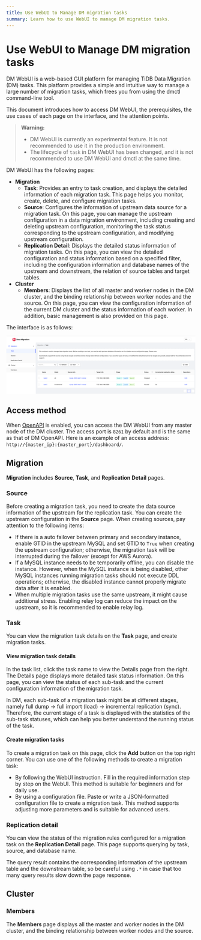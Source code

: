 ```yaml
---
title: Use WebUI to Manage DM migration tasks
summary: Learn how to use WebUI to manage DM migration tasks.
---
```


# Use WebUI to Manage DM migration tasks

DM WebUI is a web-based GUI platform for managing TiDB Data Migration (DM) tasks. This platform provides a simple and intuitive way to manage a large number of migration tasks, which frees you from using the dmctl command-line tool.

This document introduces how to access DM WebUI, the prerequisites, the use cases of each page on the interface, and the attention points.

> **Warning:**
>
> - DM WebUI is currently an experimental feature. It is not recommended to use it in the production environment.
> - The lifecycle of `task` in DM WebUI has been changed, and it is not recommended to use DM WebUI and dmctl at the same time.

DM WebUI has the following pages:

- **Migration**
    - **Task**: Provides an entry to task creation, and displays the detailed information of each migration task. This page helps you monitor, create, delete, and configure migration tasks.
    - **Source**: Configures the information of upstream data source for a migration task. On this page, you can manage the upstream configuration in a data migration environment, including creating and deleting upstream configuration, monitoring the task status corresponding to the upstream configuration, and modifying upstream configuration.
    - **Replication Detail**: Displays the detailed status information of migration tasks. On this page, you can view the detailed configuration and status information based on a specified filter, including the configuration information and database names of the upstream and downstream, the relation of source tables and target tables.
- **Cluster**
    - **Members**: Displays the list of all master and worker nodes in the DM cluster, and the binding relationship between worker nodes and the source. On this page, you can view the configuration information of the current DM cluster and the status information of each worker. In addition, basic management is also provided on this page.

The interface is as follows:

![webui](/media/dm/dm-webui-preview-en.png)

## Access method

When [OpenAPI](/dm/dm-open-api.md#maintain-dm-clusters-using-openapi) is enabled, you can access the DM WebUI from any master node of the DM cluster. The access port is `8261` by default and is the same as that of DM OpenAPI. Here is an example of an access address: `http://{master_ip}:{master_port}/dashboard/`.

## Migration

**Migration** includes **Source**, **Task**, and **Replication Detail** pages.

### Source

Before creating a migration task, you need to create the data source information of the upstream for the replication task. You can create the upstream configuration in the **Source** page. When creating sources, pay attention to the following items:

- If there is a auto failover between primary and secondary instance, enable GTID in the upstream MySQL and set GTID to `True` when creating the upstream configuration; otherwise, the migration task will be interrupted during the failover (except for AWS Aurora).
- If a MySQL instance needs to be temporarily offline, you can disable the instance. However, when the MySQL instance is being disabled, other MySQL instances running migration tasks should not execute DDL operations; otherwise, the disabled instance cannot properly migrate data after it is enabled.
- When multiple migration tasks use the same upstream, it might cause additional stress. Enabling relay log can reduce the impact on the upstream, so it is recommended to enable relay log.

### Task

You can view the migration task details on the **Task** page, and create migration tasks.

#### View migration task details

In the task list, click the task name to view the Details page from the right. The Details page displays more detailed task status information. On this page, you can view the status of each sub-task and the current configuration information of the migration task.

In DM, each sub-task of a migration task might be at different stages, namely full dump -> full import (load) -> incremental replication (sync). Therefore, the current stage of a task is displayed with the statistics of the sub-task statuses, which can help you better understand the running status of the task.

#### Create migration tasks

To create a migration task on this page, click the **Add** button on the top right corner. You can use one of the following methods to create a migration task:

- By following the WebUI instruction. Fill in the required information step by step on the WebUI. This method is suitable for beginners and for daily use.
- By using a configuration file. Paste or write a JSON-formatted configuration file to create a migration task. This method supports adjusting more parameters and is suitable for advanced users.

### Replication detail

You can view the status of the migration rules configured for a migration task on the **Replication Detail** page. This page supports querying by task, source, and database name.

The query result contains the corresponding information of the upstream table and the downstream table, so be careful using `.*` in case that too many query results slow down the page response.

## Cluster

### Members

The **Members** page displays all the master and worker nodes in the DM cluster, and the binding relationship between worker nodes and the source.
